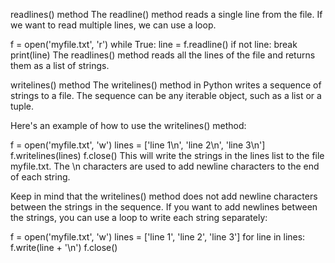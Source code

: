 readlines() method
The readline() method reads a single line from the file. If we want to read multiple lines, we can use a loop.

f = open('myfile.txt', 'r')
while True:
    line = f.readline()
    if not line:
        break
    print(line)
The readlines() method reads all the lines of the file and returns them as a list of strings.

writelines() method
The writelines() method in Python writes a sequence of strings to a file. The sequence can be any iterable object, such as a list or a tuple.

Here's an example of how to use the writelines() method:

f = open('myfile.txt', 'w')
lines = ['line 1\n', 'line 2\n', 'line 3\n']
f.writelines(lines)
f.close()
This will write the strings in the lines list to the file myfile.txt. The \n characters are used to add newline characters to the end of each string.

Keep in mind that the writelines() method does not add newline characters between the strings in the sequence. If you want to add newlines between the strings, you can use a loop to write each string separately:

f = open('myfile.txt', 'w')
lines = ['line 1', 'line 2', 'line 3']
for line in lines:
    f.write(line + '\n')
f.close()